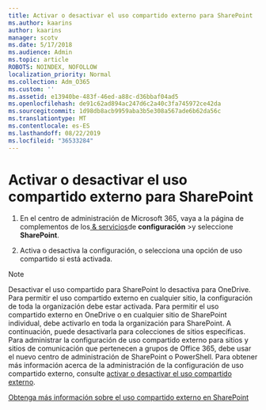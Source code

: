 ```yaml
---
title: Activar o desactivar el uso compartido externo para SharePoint
ms.author: kaarins
author: kaarins
manager: scotv
ms.date: 5/17/2018
ms.audience: Admin
ms.topic: article
ROBOTS: NOINDEX, NOFOLLOW
localization_priority: Normal
ms.collection: Adm_O365
ms.custom: ''
ms.assetid: e13940be-483f-46ed-a88c-d36bbaf04ad5
ms.openlocfilehash: de91c62ad894ac247d6c2a40c3fa745972ce42da
ms.sourcegitcommit: 1d98db8acb9959aba3b5e308a567ade6b62da56c
ms.translationtype: MT
ms.contentlocale: es-ES
ms.lasthandoff: 08/22/2019
ms.locfileid: "36533284"
---
```

# <a name="turn-external-sharing-on-or-off-for-sharepoint"></a>Activar o desactivar el uso compartido externo para SharePoint

1. En el centro de administración de Microsoft 365, vaya a la página de complementos de los[ &amp; servicios](https://portal.office.com/adminportal/home#/Settings/ServicesAndAddIns)de **configuración** >y seleccione **SharePoint**.
    
2. Activa o desactiva la configuración, o selecciona una opción de uso compartido si está activada.
    
> [!NOTE]
> Desactivar el uso compartido para SharePoint lo desactiva para OneDrive. Para permitir el uso compartido externo en cualquier sitio, la configuración de toda la organización debe estar activada. Para permitir el uso compartido externo en OneDrive o en cualquier sitio de SharePoint individual, debe activarlo en toda la organización para SharePoint. A continuación, puede desactivarla para colecciones de sitios específicas. Para administrar la configuración de uso compartido externo para sitios y sitios de comunicación que pertenecen a grupos de Office 365, debe usar el nuevo centro de administración de SharePoint o PowerShell. Para obtener más información acerca de la administración de la configuración de uso compartido externo, consulte [activar o desactivar el uso compartido externo](https://go.microsoft.com/fwlink/?linkid=866426). 
  
[Obtenga más información sobre el uso compartido externo en SharePoint](https://go.microsoft.com/fwlink/?linkid=734908)
  

